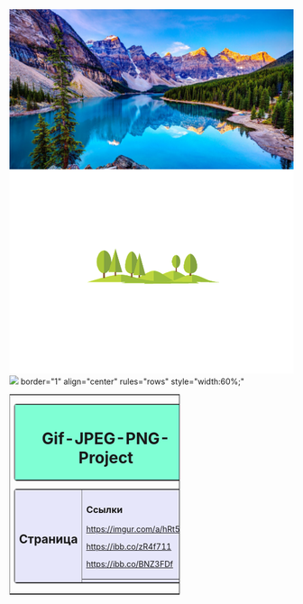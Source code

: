 <html lang="ru">
<head>
<meta charset="utf-8" />
</head>
<body>
<img src="priroda_gory_nebo_ozero_oblaka_81150_1920x1080.jpg">
<img src="background-2390367_960_720.png">
<img src="c97fe4d68fbaa154f8d7f4fa596b2474.gif">
border="1"
align="center"
rules="rows"
style="width:60%;" 
<table
border="1"
align="center"
rules="rows"
style="width:60%;">
<tr>
<td>
<table
border="1"
background="images/168.png"
bgcolor="#7FFFD4"
cellpadding="10"
style="width:100%; border-radius:5px;">
<tr>
<th>
<h1>Gif-JPEG-PNG-Project</h1>
</th>
</tr>
</table>
<table
border="1"
bgcolor="#e6e6fa"
cellpadding="10"
style="width:100%; border-radius:5px;">
<tr>
<td
rowspan="2"
style="width:80%">
<h2>Страница</h2>
<p style="text-indent:20px">
<td bgcolor="#e6e6fa">
<h3>Ссылки</h3>
<p>
<a href="">
https://imgur.com/a/hRt53t3
<p>
<a href="">
https://ibb.co/zR4f711
<p>
<a href="">
https://ibb.co/BNZ3FDf
<tr>
<td
bgcolor="#e6e6fa"
align="center">
</td>
</tr>
